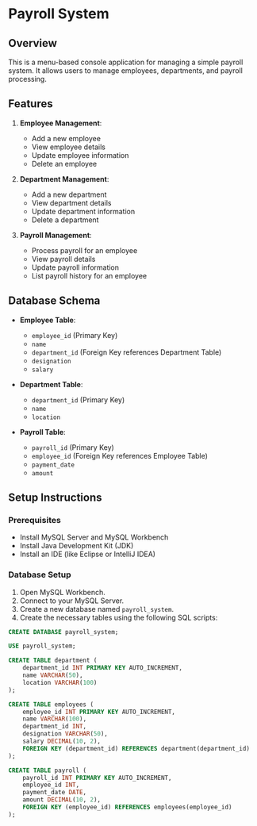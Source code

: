 # Payroll System

## Overview

This is a menu-based console application for managing a simple payroll system. It allows users to manage employees, departments, and payroll processing.

## Features

1. **Employee Management**:
   - Add a new employee
   - View employee details
   - Update employee information
   - Delete an employee

2. **Department Management**:
   - Add a new department
   - View department details
   - Update department information
   - Delete a department

3. **Payroll Management**:
   - Process payroll for an employee
   - View payroll details
   - Update payroll information
   - List payroll history for an employee

## Database Schema

- **Employee Table**:
  - `employee_id` (Primary Key)
  - `name`
  - `department_id` (Foreign Key references Department Table)
  - `designation`
  - `salary`

- **Department Table**:
  - `department_id` (Primary Key)
  - `name`
  - `location`

- **Payroll Table**:
  - `payroll_id` (Primary Key)
  - `employee_id` (Foreign Key references Employee Table)
  - `payment_date`
  - `amount`

## Setup Instructions

### Prerequisites

- Install MySQL Server and MySQL Workbench
- Install Java Development Kit (JDK)
- Install an IDE (like Eclipse or IntelliJ IDEA)

### Database Setup

1. Open MySQL Workbench.
2. Connect to your MySQL Server.
3. Create a new database named `payroll_system`.
4. Create the necessary tables using the following SQL scripts:

```sql
CREATE DATABASE payroll_system;

USE payroll_system;

CREATE TABLE department (
    department_id INT PRIMARY KEY AUTO_INCREMENT,
    name VARCHAR(50),
    location VARCHAR(100)
);

CREATE TABLE employees (
    employee_id INT PRIMARY KEY AUTO_INCREMENT,
    name VARCHAR(100),
    department_id INT,
    designation VARCHAR(50),
    salary DECIMAL(10, 2),
    FOREIGN KEY (department_id) REFERENCES department(department_id)
);

CREATE TABLE payroll (
    payroll_id INT PRIMARY KEY AUTO_INCREMENT,
    employee_id INT,
    payment_date DATE,
    amount DECIMAL(10, 2),
    FOREIGN KEY (employee_id) REFERENCES employees(employee_id)
);
